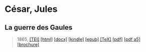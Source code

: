 # César, Jules
## La guerre des Gaules

> 1865,  <a title="Source XML/TEI" class="mime48 tei" href="https://hurlus.github.io/tei/cesar-52_gaules-1865.xml">[TEI]</a>  <a title="HTML une page" class="mime48 html" href="https://hurlus.github.io/cesar-52_gaules-1865/cesar-52_gaules-1865.html">[html]</a>  <a title="Bureautique (LibreOffice, MS.Word)" class="mime48 docx" href="https://hurlus.github.io/cesar-52_gaules-1865/cesar-52_gaules-1865.docx">[docx]</a>  <a title="Amazon.kindle" class="mime48 mobi" href="https://hurlus.github.io/cesar-52_gaules-1865/cesar-52_gaules-1865.mobi">[kindle]</a>  <a title="EPUB, pour liseuses et téléphones" class="mime48 epub" href="https://hurlus.github.io/cesar-52_gaules-1865/cesar-52_gaules-1865.epub">[epub]</a>  <a title="LaTeX" class="mime48 tex" href="https://hurlus.github.io/cesar-52_gaules-1865/cesar-52_gaules-1865.tex">[TeX]</a>  <a title="PDF à imprimer, A4 2 colonnes" class="mime48 pdf" href="https://hurlus.github.io/cesar-52_gaules-1865/cesar-52_gaules-1865.pdf">[pdf]</a>  <a title="PDF à lire, A5 une colonne" class="mime48 a5" href="https://hurlus.github.io/cesar-52_gaules-1865/cesar-52_gaules-1865_a5.pdf">[pdf a5]</a>  <a title="Brochure à agrafer, pdf imposé pour imprimante recto/verso" class="mime48 brochure" href="https://hurlus.github.io/cesar-52_gaules-1865/cesar-52_gaules-1865_brochure.pdf">[brochure]</a> 
